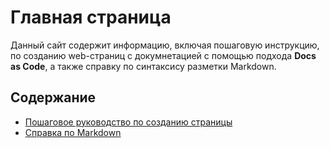 # Главная страница

Данный сайт содержит информацию, включая пошаговую инструкцию, по созданию web-страниц с докумнетацией с помощью подхода **Docs as Code**, а также справку по синтаксису разметки Markdown. 

## Содержание

- [Пошаговое руководство по созданию страницы](https://janemedn.github.io/Docs-as-Code/creatingnewpage.html)
- [Справка по Markdown](https://janemedn.github.io/Docs-as-Code/markdownref.html)
  
